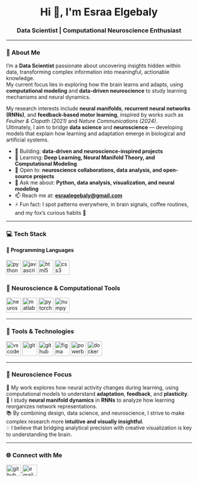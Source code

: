 <h1 align="center">Hi 👋, I'm Esraa Elgebaly</h1>
<h3 align="center">Data Scientist | Computational Neuroscience Enthusiast</h3>

---

### 🧠 About Me

I’m a **Data Scientist** passionate about uncovering insights hidden within data, transforming complex information into meaningful, actionable knowledge.  
My current focus lies in exploring how the brain learns and adapts, using **computational modeling** and **data-driven neuroscience** to study learning mechanisms and neural dynamics.

My research interests include **neural manifolds**, **recurrent neural networks (RNNs)**, and **feedback-based motor learning**, inspired by works such as *Feulner & Clopath (2021)* and *Nature Communications (2024)*.  
Ultimately, I aim to bridge **data science** and **neuroscience** — developing models that explain how learning and adaptation emerge in biological and artificial systems.

- 🔭 Building: **data-driven and neuroscience-inspired projects**
- 🌱 Learning: **Deep Learning, Neural Manifold Theory, and Computational Modeling**
- 👯 Open to: **neuroscience collaborations, data analysis, and open-source projects**
- 💬 Ask me about: **Python, data analysis, visualization, and neural modeling**
- 📫 Reach me at: **esraalegebaly@gmail.com**
- ⚡ Fun fact: I spot patterns everywhere,  in brain signals, coffee routines, and my fox’s curious habits 🦊


---

### 💻 Tech Stack

#### 🧩 Programming Languages
<p align="left">
  <img src="https://cdn.jsdelivr.net/gh/devicons/devicon/icons/python/python-original.svg" alt="python" width="40" height="40"/>
  <img src="https://cdn.jsdelivr.net/gh/devicons/devicon/icons/javascript/javascript-original.svg" alt="javascript" width="40" height="40"/>
  <img src="https://cdn.jsdelivr.net/gh/devicons/devicon/icons/html5/html5-original.svg" alt="html5" width="40" height="40"/>
  <img src="https://cdn.jsdelivr.net/gh/devicons/devicon/icons/css3/css3-original.svg" alt="css3" width="40" height="40"/>
</p>

### 🧠 Neuroscience & Computational Tools
<p align="left">
  <!-- Neuroscience -->
  <img src="https://cdn-icons-png.flaticon.com/512/4149/4149749.png" alt="neuroscience" width="40" height="40"/>

  <!-- MATLAB -->
  <img src="https://cdn.jsdelivr.net/gh/devicons/devicon/icons/matlab/matlab-original.svg" alt="matlab" width="40" height="40"/>

  <!-- PyTorch -->
  <img src="https://cdn.jsdelivr.net/gh/devicons/devicon/icons/pytorch/pytorch-original.svg" alt="pytorch" width="40" height="40"/>

  <!-- NumPy -->
  <img src="https://cdn.jsdelivr.net/gh/devicons/devicon/icons/numpy/numpy-original.svg" alt="numpy" width="40" height="40"/>
</p>

---

### 🧰 Tools & Technologies
<p align="left">
  <!-- VS Code -->
  <img src="https://cdn.jsdelivr.net/gh/devicons/devicon/icons/vscode/vscode-original.svg" alt="vscode" width="40" height="40"/>

  <!-- Git -->
  <img src="https://cdn.jsdelivr.net/gh/devicons/devicon/icons/git/git-original.svg" alt="git" width="40" height="40"/>

  <!-- GitHub -->
  <img src="https://cdn.jsdelivr.net/gh/devicons/devicon/icons/github/github-original.svg" alt="github" width="40" height="40"/>

  <!-- Figma -->
  <img src="https://cdn.jsdelivr.net/gh/devicons/devicon/icons/figma/figma-original.svg" alt="figma" width="40" height="40"/>

  <!-- Power BI -->
  <img src="https://upload.wikimedia.org/wikipedia/commons/c/cf/New_Power_BI_Logo.svg" alt="powerbi" width="40" height="40"/>

  <!-- Docker -->
  <img src="https://cdn.jsdelivr.net/gh/devicons/devicon/icons/docker/docker-original.svg" alt="docker" width="40" height="40"/>
</p>



---

### 🧩 Neuroscience Focus

🧬 My work explores how neural activity changes during learning, using computational models to understand **adaptation**, **feedback**, and **plasticity**.  
🔬 I study **neural manifold dynamics** in **RNNs** to analyze how learning reorganizes network representations.  
📚 By combining design, data science, and neuroscience, I strive to make complex research more **intuitive and visually insightful**.  
💡 I believe that bridging analytical precision with creative visualization is key to understanding the brain.

---

### 🌐 Connect with Me
<p align="left">
  <a href="https://github.com/esraalegebaly" target="blank">
    <img align="center" src="https://raw.githubusercontent.com/rahuldkjain/github-profile-readme-generator/master/src/images/icons/Social/github.svg" alt="github" height="30" width="40" />
  </a>
  <a href="mailto:esraalegebaly@gmail.com" target="blank">
    <img align="center" src="https://cdn-icons-png.flaticon.com/512/732/732200.png" alt="email" height="30" width="40" />
  </a>
</p>
